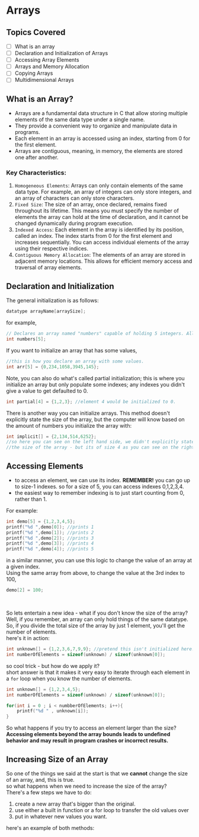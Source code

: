 # Arrays

## Topics Covered
- [ ] What is an array
- [ ] Declaration and Initialization of Arrays
- [ ] Accessing Array Elements
- [ ] Arrays and Memory Allocation
- [ ] Copying Arrays
- [ ] Multidimensional Arrays

## What is an Array?
- Arrays are a fundamental data structure in C that allow storing multiple elements of the same data type under a single name.
- They provide a convenient way to organize and manipulate data in programs.
- Each element in an array is accessed using an index, starting from 0 for the first element.
- Arrays are contiguous, meaning, in memory, the elements are stored one after another.

### Key Characteristics:
1. `Homogeneous Elements`: Arrays can only contain elements of the same data type. For example, an array of integers can only store integers, and an array of characters can only store characters.
2. `Fixed Size`: The size of an array, once declared, remains fixed throughout its lifetime. This means you must specify the number of elements the array can hold at the time of declaration, and it cannot be changed dynamically during program execution.
3. `Indexed Access`: Each element in the array is identified by its position, called an index. The index starts from 0 for the first element and increases sequentially. You can access individual elements of the array using their respective indices.
4. `Contiguous Memory Allocation`: The elements of an array are stored in adjacent memory locations. This allows for efficient memory access and traversal of array elements.

## Declaration and Initialization
The general initialization is as follows:
```C
datatype arrayName[arraySize];
```
for example,
```C
// Declares an array named "numbers" capable of holding 5 integers. All values default initialize to 0 in an integer array.
int numbers[5]; 
```
If you want to initialize an array that has some values,
```C
//this is how you declare an array with some values.
int arr[5] = {0,234,1058,3945,145}; 
```
Note, you can also do what's called partial initialization; this is where you initialize an array but only populate some indexes; any indexes you didn't give a value to get defaulted to 0.
```C
int partial[4] = {1,2,3}; //element 4 would be initialized to 0.
```
There is another way you can initialize arrays. This method doesn't explicitly state the size of the array, but the computer will know based on the amount of numbers you initialize the array with:
```C
int implicit[] = {2,134,514,6252}; 
//so here you can see on the left hand side, we didn't explicitly state 
//the size of the array - but its of size 4 as you can see on the right.
```

## Accessing Elements
- to access an element, we can use its index. <strong> REMEMBER!</strong> you can go up to size-1 indexes. so for a size of 5, you can access indexes 0,1,2,3,4.
- the easiest way to remember indexing is to just start counting from 0, rather than 1.

For example:
```C
int demo[5] = {1,2,3,4,5};
printf("%d ",demo[0]); //prints 1
printf("%d ",demo[1]); //prints 2
printf("%d ",demo[2]); //prints 3
printf("%d ",demo[3]); //prints 4
printf("%d ",demo[4]); //prints 5
```
in a similar manner, you can use this logic to change the value of an array at a given index.<br>
Using the same array from above, to change the value at the 3rd index to 100,
```C
demo[2] = 100;
```
<br>

So lets entertain a new idea - what if you don't know the size of the array?<br>
Well, if you remember, an array can only hold things of the same datatype. So, if you divide the total size of the array by just 1 element, you'll get the number of elements.<br>
here's it in action:
```C
int unknown[] = {1,2,3,6,7,9,9}; //pretend this isn't initialized here...
int numberOfElements = sizeof(unknown) / sizeof(unknown[0]); 
```
so cool trick - but how do we apply it?<br>
short answer is that it makes it very easy to iterate through each element in a `for` loop when you know the number of elements. 
```C
int unknown[] = {1,2,3,4,5};
int numberOfElements = sizeof(unknown) / sizeof(unknown[0]);

for(int i = 0 ; i < numbberOfElements; i++){
    printf("%d " , unknown[i]); 
}
```

So what happens if you try to access an element larger than the size?<br>
<strong>Accessing elements beyond the array bounds leads to undefined behavior and may result in program crashes or incorrect results.</strong>

## Increasing Size of an Array
So one of the things we said at the start is that we <strong>cannot</strong> change the size of an array, and, this is true.<br>
so what happens when we need to increase the size of the array?<br>
There's a few steps we have to do:
1. create a new array that's bigger than the original.
2. use either a built in function or a for loop to transfer the old values over
3. put in whatever new values you want.

here's an example of both methods: